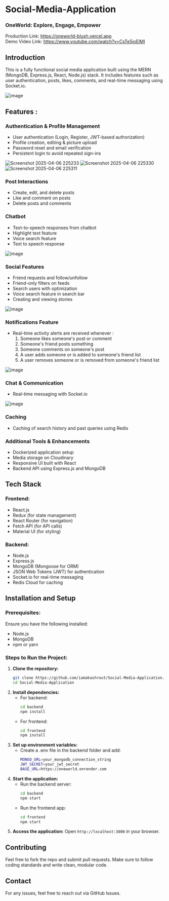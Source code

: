 # Social-Media-Application
### OneWorld: Explore, Engage, Empower<br>
Production Link: https://oneworld-blush.vercel.app<br>
Demo Video Link: https://www.youtube.com/watch?v=CsTe5ioElMI

## Introduction
This is a fully functional social media application built using the MERN (MongoDB, Express.js, React, Node.js) stack. It includes features such as user authentication, posts, likes, comments, and real-time messaging using Socket.io.

![image](https://github.com/user-attachments/assets/79dea729-1d3c-4137-a736-8b1940f4ff6a)

## Features :

### Authentication & Profile Management
- User authentication (Login, Register, JWT-based authorization)
- Profile creation, editing & picture upload
- Password reset and email verification
- Persistent login to avoid repeated sign-ins

![Screenshot 2025-04-06 225233](https://github.com/user-attachments/assets/9cc3bc80-839e-4297-a936-e9e83bdcef06)
![Screenshot 2025-04-06 225330](https://github.com/user-attachments/assets/bedc2007-3ea6-4adb-8de1-93437c386952)
![Screenshot 2025-04-06 225311](https://github.com/user-attachments/assets/2dff3dba-9704-4847-b62b-468958c1cb0b)


### Post Interactions
- Create, edit, and delete posts
- Like and comment on posts
- Delete posts and comments

### Chatbot
- Text-to-speech responses from chatbot
- Highlight text feature
- Voice search feature
- Text to speech response
  
![image](https://github.com/user-attachments/assets/6d4c728e-e1b5-4d42-930a-d20d3701de06)


### Social Features
- Friend requests and follow/unfollow 
- Friend-only filters on feeds
- Search users with optimization
- Voice search feature in search bar
- Creating and viewing stories
  
![image](https://github.com/user-attachments/assets/46da5050-d0e0-44a1-ae12-4ddc41bebec2)


### Notifications Feature
- Real-time activity alerts are received whenever :
   1. Someone likes someone's post or comment
   2. Someone's friend posts something
   3. Someone comments on someone's post
   4. A user adds someone or is added to someone's friend list
   5. A user removes someone or is removed from someone's friend list
  
![image](https://github.com/user-attachments/assets/5ef3021c-f01c-4ecb-9d63-fba567e9c13e)


### Chat & Communication
- Real-time messaging with Socket.io
  
![image](https://github.com/user-attachments/assets/a8e19235-6e56-4857-b7f5-c4b364065e53)


### Caching
- Caching of search history and past queries using Redis

### Additional Tools & Enhancements
- Dockerized application setup
- Media storage on Cloudinary
- Responsive UI built with React
- Backend API using Express.js and MongoDB

  
## Tech Stack
### Frontend:
- React.js
- Redux (for state management)
- React Router (for navigation)
- Fetch API (for API calls)
- Material UI (for styling)

### Backend:
- Node.js
- Express.js
- MongoDB (Mongoose for ORM)
- JSON Web Tokens (JWT) for authentication
- Socket.io for real-time messaging
- Redis Cloud for caching

## Installation and Setup
### Prerequisites:
Ensure you have the following installed:
- Node.js
- MongoDB
- npm or yarn

### Steps to Run the Project:
1. **Clone the repository:**
   ```bash
   git clone https://github.com/iamakashrout/Social-Media-Application.git
   cd Social-Media-Application
2. **Install dependencies:**
   - For backend:
     ```bash
     cd backend
     npm install
   - For frontend:
     ```bash
     cd frontend
     npm install
3. **Set up environment variables:**
    - Create a .env file in the backend folder and add:
      ```bash
      MONGO_URL=your_mongodb_connection_string
      JWT_SECRET=your_jwt_secret
      BASE_URL=https://oneworld.onrender.com
4. **Start the application:**
    - Run the backend server:
      ```bash
      cd backend
      npm start
    - Run the frontend app:
      ```bash
      cd frontend
      npm start
5. **Access the application:** Open ```http://localhost:3000``` in your browser.

## Contributing
Feel free to fork the repo and submit pull requests. Make sure to follow coding standards and write clean, modular code.

## Contact
For any issues, feel free to reach out via GitHub Issues.
